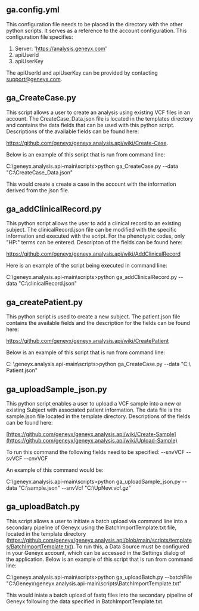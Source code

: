 ## ga.config.yml
This configuration file needs to be placed in the directory with the other python scripts. It serves as a reference to the account configuration. This configuration file specifies:
1.	Server: 'https://analysis.geneyx.com'
2.	apiUserId
3.	apiUserKey

The apiUserId and apiUserKey can be provided by contacting support@geneyx.com. 

## ga_CreateCase.py
This script allows a user to create an analysis using existing VCF files in an account. The CreateCase_Data.json file is located in the templates directory and contains the data fields that can be used with this python script. Descriptions of the available fields can be found here: 

https://github.com/geneyx/geneyx.analysis.api/wiki/Create-Case. 

Below is an example of this script that is run from command line:

C:\geneyx.analysis.api-main\scripts>python ga_CreateCase.py --data "C:\CreateCase_Data.json"

This would create a create a case in the account with the information derived from the json file. 


## ga_addClinicalRecord.py

This python script allows the user to add a clinical record to an existing subject. The clinicalRecord.json file can be modified with the specific information and executed with the script. For the phenotypic codes, only "HP:" terms can be entered. Descripton of the fields can be found here: 

https://github.com/geneyx/geneyx.analysis.api/wiki/AddClinicalRecord

Here is an example of the script being executed in command line:

C:\geneyx.analysis.api-main\scripts>python ga_addClinicalRecord.py --data "C:\clinicalRecord.json"

## ga_createPatient.py
This python script is used to create a new subject. The patient.json file contains the available fields and the description for the fields can be found here:

https://github.com/geneyx/geneyx.analysis.api/wiki/CreatePatient

Below is an example of this script that is run from command line:

C: \geneyx.analysis.api-main\scripts>python ga_CreateCase.py --data "C:\ Patient.json"

## ga_uploadSample_json.py
This python script enables a user to upload a VCF sample into a new or existing Subject with associated patient information. The data file is the sample.json file located in the template directory. Descriptions of the fields can be found here:

[https://github.com/geneyx/geneyx.analysis.api/wiki/Create-Sample](https://github.com/geneyx/geneyx.analysis.api/wiki/Upload-Sample)

To run this command the following fields need to be specified:
--snvVCF
--svVCF
--cnvVCF

An example of this command would be:

C:\geneyx.analysis.api-main\scripts>python ga_uploadSample_json.py --data "C:\sample.json" --snvVcf "C:\UpNew.vcf.gz"

## ga_uploadBatch.py
This script allows a user to initiate a batch upload via command line into a secondary pipeline of Geneyx using the BatchImportTemplate.txt file, located in the template directory (https://github.com/geneyx/geneyx.analysis.api/blob/main/scripts/templates/BatchImportTemplate.txt). To run this, a Data Source must be configured in your Geneyx account, which can be accessed in the Settings dialog of the application. 
Below is an example of this script that is run from command line:

C:\geneyx.analysis.api-main\scripts>python ga_uploadBatch.py --batchFile "C:\Geneyx\geneyx.analysis.api-main\scripts\BatchImportTemplate.txt"

This would iniate a batch upload of fastq files into the secondary pipeline of Geneyx following the data specified in BatchImportTemplate.txt. 

